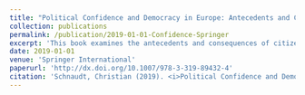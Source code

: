 ```yaml
---
title: "Political Confidence and Democracy in Europe: Antecedents and Consequences of Citizens´ Confidence in Representative and Regulative Institutions and Authorities (monograph)"
collection: publications
permalink: /publication/2019-01-01-Confidence-Springer
excerpt: 'This book examines the antecedents and consequences of citizens’ confidence in different political institutions and authorities. Its main argument states that a distinction between confidence in representative and regulative institutions and authorities is of crucial importance in order to gain novel insights into the relevance of political confidence for the viability of democratic systems. Relying on individual-level data from the European Social Survey (ESS), the author provides empirical evidence that citizens from a total of twenty-one European countries make a distinction between confidence in representative institutions and authorities and confidence in regulative institutions and authorities. Furthermore, the author shows that both types of political confidence emanate from different sources and are associated with varying consequences. Overall, these findings indicate that confidence in representative and confidence in regulative institutions and authorities establish two qualitatively different types of political confidence, each with distinct implications for the functioning and well-being of modern democracies.'
date: 2019-01-01
venue: 'Springer International'
paperurl: 'http://dx.doi.org/10.1007/978-3-319-89432-4'
citation: 'Schnaudt, Christian (2019). <i>Political Confidence and Democracy in Europe: Antecedents and Consequences of Citizens´ Confidence in Representative and Regulative Institutions and Authorities</i> Cham: Springer International.'
---
```

